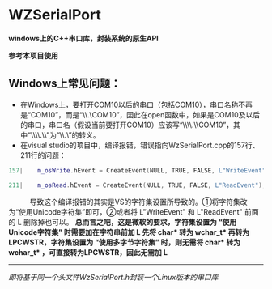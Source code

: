 # WZSerialPort

**windows上的C++串口库，封装系统的原生API**

**参考本项目使用**

## Windows上常见问题：
* 在Windows上，要打开COM10以后的串口（包括COM10），串口名称不再是“COM10”，而是“\\\\.\\COM10”，因此在open函数中，如果是COM10及以后的串口，串口名（假设当前要打开COM10）应该写“\\\\\\\\.\\\\COM10”，其中“\\\\\\\\.\\\\”为“\\\\.\\”的转义。
* 在visual studio的项目中，编译报错，错误指向WzSerialPort.cpp的157行、211行的问题：
``` cpp
157|    m_osWrite.hEvent = CreateEvent(NULL, TRUE, FALSE, L"WriteEvent");
```
``` cpp
211|    m_osRead.hEvent = CreateEvent(NULL, TRUE, FALSE, L"ReadEvent");
```
&emsp;&emsp;&emsp;导致这个编译报错的其实是VS的字符集设置所导致的。①将字符集改为“使用Unicode字符集”即可，②或者将 L"WriteEvent" 和 L"ReadEvent" 前面的 L 删除掉也可以。
**总而言之吧，这是微软的要求，字符集设置为 “使用Unicode字符集” 时需要加在字符串前加 L 先将 char\* 转为 wchar_t\* 再转为 LPCWSTR，字符集设置为 “使用多字节字符集” 时，则无需将 char\* 转为 wchar_t\* ，可直接转为LPCWSTR，因此无需加 L**

---

*即将基于同一个头文件WzSerialPort.h封装一个Linux版本的串口库*
